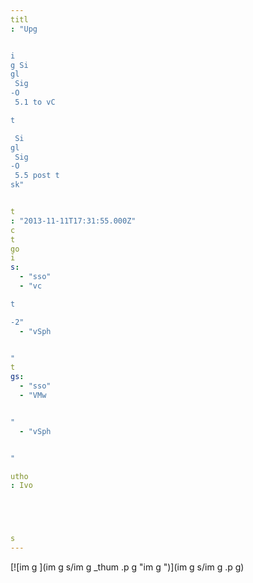 ```yaml
---
titl
: "Upg


i
g Si
gl
 Sig
-O
 5.1 to vC

t

 Si
gl
 Sig
-O
 5.5 post t
sk"


t
: "2013-11-11T17:31:55.000Z"
c
t
go
i
s: 
  - "sso"
  - "vc

t

-2"
  - "vSph


"
t
gs: 
  - "sso"
  - "VMw


"
  - "vSph


"

utho
: Ivo 





s
---
```


[![im
g
](im
g
s/im
g
_thum
.p
g "im
g
")](im
g
s/im
g
.p
g)






